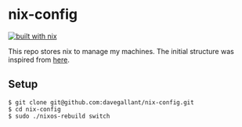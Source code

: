 # nix-config

[![built with nix](https://builtwithnix.org/badge.svg)](https://builtwithnix.org)

This repo stores nix to manage my machines. The initial structure was inspired from [here](https://gitlab.com/samuelgrf/nixos-config/-/tree/master/).

## Setup

```console
$ git clone git@github.com:davegallant/nix-config.git
$ cd nix-config
$ sudo ./nixos-rebuild switch
```
